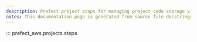 ```yaml
---
description: Prefect project steps for managing project code storage via AWS S3.
notes: This documentation page is generated from source file docstrings.
---
```


::: prefect_aws.projects.steps